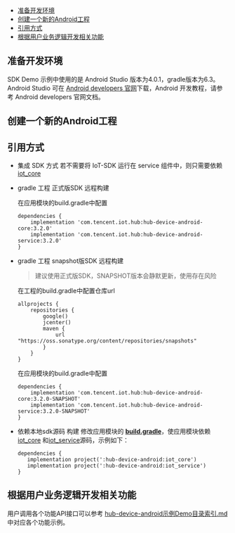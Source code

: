 * [准备开发环境](#准备开发环境)
 * [创建一个新的Android工程](#创建一个新的Android工程)
 * [引用方式](#引用方式)
 * [根据用户业务逻辑开发相关功能](#根据用户业务逻辑开发相关功能)

## 准备开发环境
SDK Demo 示例中使用的是 Android Studio 版本为4.0.1，gradle版本为6.3。
Android Studio 可在 [Android developers 官网](https://developer.android.com/studio)下载，Android 开发教程，请参考 Android developers 官网文档。

## 创建一个新的Android工程

## 引用方式
- 集成 SDK 方式
  若不需要将 IoT-SDK 运行在 service 组件中，则只需要依赖 [iot_core](https://github.com/tencentyun/iot-device-java/tree/master/hub-device-android/iot_core)
 -  gradle 工程 正式版SDK 远程构建

    在应用模块的build.gradle中配置
    ``` gr
    dependencies {
        implementation 'com.tencent.iot.hub:hub-device-android-core:3.2.0'
        implementation 'com.tencent.iot.hub:hub-device-android-service:3.2.0'
    }
    ```
 -  gradle 工程 snapshot版SDK 远程构建

    > 建议使用正式版SDK，SNAPSHOT版本会静默更新，使用存在风险

    在工程的build.gradle中配置仓库url
    ``` gr
    allprojects {
        repositories {
            google()
            jcenter()
            maven {
                url "https://oss.sonatype.org/content/repositories/snapshots"
            }
        }
    }
    ```
    在应用模块的build.gradle中配置
    ``` gr
    dependencies {
        implementation 'com.tencent.iot.hub:hub-device-android-core:3.2.0-SNAPSHOT'
        implementation 'com.tencent.iot.hub:hub-device-android-service:3.2.0-SNAPSHOT'
    }
    ```
 -  依赖本地sdk源码 构建
    修改应用模块的 **[build.gradle](https://github.com/tencentyun/iot-device-java/blob/master/hub-device-android/hub-demo/build.gradle)**，使应用模块依赖 [iot_core](https://github.com/tencentyun/iot-device-java/tree/master/hub-device-android/iot_core) 和[iot_service](https://github.com/tencentyun/iot-device-java/tree/master/hub-device-android/iot_service)源码，示例如下：
     ```gr
    dependencies {
        implementation project(':hub-device-android:iot_core')
        implementation project(':hub-device-android:iot_service')
    }
     ```

## 根据用户业务逻辑开发相关功能
用户调用各个功能API接口可以参考 [hub-device-android示例Demo目录索引.md](https://github.com/tencentyun/iot-device-java/blob/master/hub-device-android/docs/hub-device-android示例Demo目录索引.md) 中对应各个功能示例。
